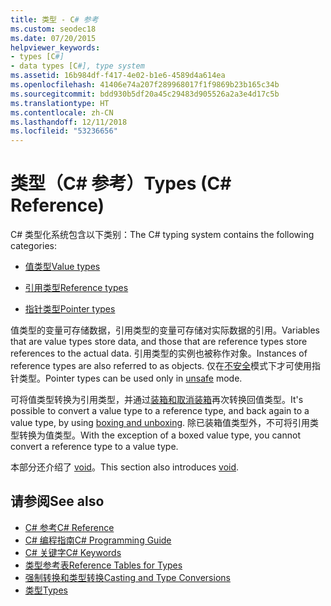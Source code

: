 ```yaml
---
title: 类型 - C# 参考
ms.custom: seodec18
ms.date: 07/20/2015
helpviewer_keywords:
- types [C#]
- data types [C#], type system
ms.assetid: 16b984df-f417-4e02-b1e6-4589d4a614ea
ms.openlocfilehash: 41406e74a207f289968017f1f9869b23b165c34b
ms.sourcegitcommit: bdd930b5df20a45c29483d905526a2a3e4d17c5b
ms.translationtype: HT
ms.contentlocale: zh-CN
ms.lasthandoff: 12/11/2018
ms.locfileid: "53236656"
---
```

# <a name="types-c-reference"></a><span data-ttu-id="f8abd-102">类型（C# 参考）</span><span class="sxs-lookup"><span data-stu-id="f8abd-102">Types (C# Reference)</span></span>

<span data-ttu-id="f8abd-103">C# 类型化系统包含以下类别：</span><span class="sxs-lookup"><span data-stu-id="f8abd-103">The C# typing system contains the following categories:</span></span>

- [<span data-ttu-id="f8abd-104">值类型</span><span class="sxs-lookup"><span data-stu-id="f8abd-104">Value types</span></span>](value-types.md)

- [<span data-ttu-id="f8abd-105">引用类型</span><span class="sxs-lookup"><span data-stu-id="f8abd-105">Reference types</span></span>](reference-types.md)

- [<span data-ttu-id="f8abd-106">指针类型</span><span class="sxs-lookup"><span data-stu-id="f8abd-106">Pointer types</span></span>](../../programming-guide/unsafe-code-pointers/pointer-types.md)

 <span data-ttu-id="f8abd-107">值类型的变量可存储数据，引用类型的变量可存储对实际数据的引用。</span><span class="sxs-lookup"><span data-stu-id="f8abd-107">Variables that are value types store data, and those that are reference types store references to the actual data.</span></span> <span data-ttu-id="f8abd-108">引用类型的实例也被称作对象。</span><span class="sxs-lookup"><span data-stu-id="f8abd-108">Instances of reference types are also referred to as objects.</span></span> <span data-ttu-id="f8abd-109">仅在[不安全](unsafe.md)模式下才可使用指针类型。</span><span class="sxs-lookup"><span data-stu-id="f8abd-109">Pointer types can be used only in [unsafe](unsafe.md) mode.</span></span>

 <span data-ttu-id="f8abd-110">可将值类型转换为引用类型，并通过[装箱和取消装箱](../../../csharp/programming-guide/types/boxing-and-unboxing.md)再次转换回值类型。</span><span class="sxs-lookup"><span data-stu-id="f8abd-110">It's possible to convert a value type to a reference type, and back again to a value type, by using [boxing and unboxing](../../../csharp/programming-guide/types/boxing-and-unboxing.md).</span></span> <span data-ttu-id="f8abd-111">除已装箱值类型外，不可将引用类型转换为值类型。</span><span class="sxs-lookup"><span data-stu-id="f8abd-111">With the exception of a boxed value type, you cannot convert a reference type to a value type.</span></span>

 <span data-ttu-id="f8abd-112">本部分还介绍了 [void](void.md)。</span><span class="sxs-lookup"><span data-stu-id="f8abd-112">This section also introduces [void](void.md).</span></span>

## <a name="see-also"></a><span data-ttu-id="f8abd-113">请参阅</span><span class="sxs-lookup"><span data-stu-id="f8abd-113">See also</span></span>

- [<span data-ttu-id="f8abd-114">C# 参考</span><span class="sxs-lookup"><span data-stu-id="f8abd-114">C# Reference</span></span>](../index.md)
- [<span data-ttu-id="f8abd-115">C# 编程指南</span><span class="sxs-lookup"><span data-stu-id="f8abd-115">C# Programming Guide</span></span>](../../programming-guide/index.md)
- [<span data-ttu-id="f8abd-116">C# 关键字</span><span class="sxs-lookup"><span data-stu-id="f8abd-116">C# Keywords</span></span>](index.md)
- [<span data-ttu-id="f8abd-117">类型参考表</span><span class="sxs-lookup"><span data-stu-id="f8abd-117">Reference Tables for Types</span></span>](reference-tables-for-types.md)
- [<span data-ttu-id="f8abd-118">强制转换和类型转换</span><span class="sxs-lookup"><span data-stu-id="f8abd-118">Casting and Type Conversions</span></span>](../../programming-guide/types/casting-and-type-conversions.md)
- [<span data-ttu-id="f8abd-119">类型</span><span class="sxs-lookup"><span data-stu-id="f8abd-119">Types</span></span>](../../programming-guide/types/index.md)
